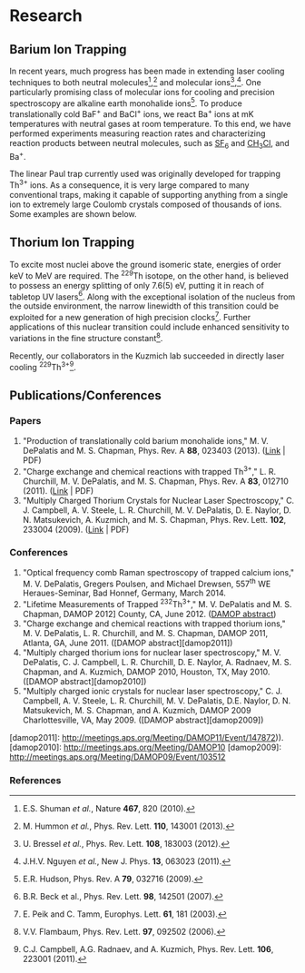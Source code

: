 Research
========

Barium Ion Trapping
-------------------

In recent years, much progress has been made in extending laser
cooling techniques to both neutral molecules[^1],[^2] and molecular
ions[^3],[^4]. One particularly promising class of molecular ions for
cooling and precision spectroscopy are alkaline earth monohalide
ions[^5]. To produce translationally cold BaF<sup>+</sup> and
BaCl<sup>+</sup> ions, we react Ba<sup>+</sup> ions at mK temperatures
with neutral gases at room temperature. To this end, we have performed
experiments measuring reaction rates and characterizing reaction
products between neutral molecules, such as [SF<sub>6</sub>][SF6] and
[CH<sub>3</sub>Cl][CH3Cl], and Ba<sup>+</sup>.

[SF6]: http://en.wikipedia.org/wiki/Sulfur_hexafluoride
[CH3Cl]: http://en.wikipedia.org/wiki/Chloromethane

The linear Paul trap currently used was originally developed for
trapping Th<sup>3+</sup> ions. As a consequence, it is very large
compared to many conventional traps, making it capable of supporting
anything from a single ion to extremely large Coulomb crystals
composed of thousands of ions. Some examples are shown below.

<!--
.. figure:: images/HappyBa.png
   :alt: Several Ba+ ions happy to be confined in a Paul trap.
   :align: center

   Several |Ba+| ions happy to be confined in a Paul trap.

.. figure:: images/BaChain.png
   :alt: A chain of Ba+ ions.
   :align: center

   A chain of 22 |138Ba+| ions and 4 other |Ba+| isotopes.

.. figure:: images/O2Rxn.gif
   :alt: Reaction between O2 and Ba+
   :align: center

   |Ba+| ions undergoing reactions with |O2| leaving |BaO+|.
-->

Thorium Ion Trapping
--------------------

To excite most nuclei above the ground isomeric state, energies of
order keV to MeV are required. The <sup>229</sup>Th isotope, on the
other hand, is believed to possess an energy splitting of only 7.6(5)
eV, putting it in reach of tabletop UV lasers[^6]. Along with the
exceptional isolation of the nucleus from the outside environment, the
narrow linewidth of this transition could be exploited for a new
generation of high precision clocks[^7]. Further applications of this
nuclear transition could include enhanced sensitivity to variations in
the fine structure constant[^8].

Recently, our collaborators in the Kuzmich lab succeeded in directly
laser cooling <sup>229</sup>Th<sup>3+</sup>[^9].

Publications/Conferences
------------------------

### Papers ###

1. "Production of translationally cold barium monohalide ions,"
  M. V. DePalatis and M. S. Chapman, Phys. Rev. A **88**, 023403
  (2013). ([Link][BaRxn] | PDF)
1. "Charge exchange and chemical reactions with trapped
  Th<sup>3+</sup>," L. R. Churchill, M. V. DePalatis, and
  M. S. Chapman, Phys. Rev. A **83**, 012710 (2011). ([Link][ThRxn] |
  PDF)
1. "Multiply Charged Thorium Crystals for Nuclear Laser Spectroscopy,"
  C. J. Campbell, A. V. Steele, L. R. Churchill, M. V. DePalatis,
  D. E. Naylor, D. N. Matsukevich, A. Kuzmich, and M. S. Chapman,
  Phys. Rev. Lett. **102**, 233004 (2009). ([Link][Th232] | PDF)
  
[BaRxn]: http://journals.aps.org/pra/abstract/10.1103/PhysRevA.88.023403
[ThRxn]: http://journals.aps.org/pra/abstract/10.1103/PhysRevA.83.012710
[Th232]: http://journals.aps.org/prl/abstract/10.1103/PhysRevLett.102.233004

<!--
.. __: papers/ThRxn.pdf
.. __: papers/Th232.pdf
-->

### Conferences ###

1. "Optical frequency comb Raman spectroscopy of trapped calcium
   ions," M. V. DePalatis, Gregers Poulsen, and Michael Drewsen,
   557<sup>th</sup> WE Heraues-Seminar, Bad Honnef, Germany, March 2014.
1. "Lifetime Measurements of Trapped <sup>232</sup>Th<sup>3+</sup>,"
   M. V. DePalatis and M. S. Chapman, DAMOP 2012] County, CA, June 2012.
   ([DAMOP abstract][damop2012])
1. "Charge exchange and chemical reactions with trapped thorium ions,"
   M. V. DePalatis, L. R. Churchill, and M. S. Chapman, DAMOP 2011,
   Atlanta, GA, June 2011. ([DAMOP abstract][damop2011])
1. "Multiply charged thorium ions for nuclear laser spectroscopy,"
   M. V. DePalatis, C. J. Campbell, L. R. Churchill, D. E. Naylor,
   A. Radnaev, M. S. Chapman, and A. Kuzmich, DAMOP 2010, Houston, TX,
   May 2010. ([DAMOP abstract][damop2010])
1. "Multiply charged ionic crystals for nuclear laser spectroscopy,"
   C. J. Campbell, A. V. Steele, L. R. Churchill, M. V. DePalatis,
   D.E. Naylor, D. N. Matsukevich, M. S. Chapman, and A. Kuzmich,
   DAMOP 2009 Charlottesville, VA, May 2009.
   ([DAMOP abstract][damop2009])
  
[damop2012]: http://meetings.aps.org/Meeting/DAMOP12/Event/171304
[damop2011]: http://meetings.aps.org/Meeting/DAMOP11/Event/147872)).
[damop2010]: http://meetings.aps.org/Meeting/DAMOP10
[damop2009]: http://meetings.aps.org/Meeting/DAMOP09/Event/103512

<!--
.. __: papers/damop2011.pdf
.. __: papers/damop2010.pdf
-->

### References ###

[^1]: E.S. Shuman *et al.*, Nature **467**, 820 (2010).
[^2]: M. Hummon *et al.*, Phys. Rev. Lett. **110**, 143001 (2013).
[^3]: U. Bressel *et al.*, Phys. Rev. Lett. **108**, 183003 (2012).
[^4]: J.H.V. Nguyen *et al.*, New J. Phys. **13**, 063023 (2011).
[^5]: E.R. Hudson, Phys. Rev. A **79**, 032716 (2009).
[^6]: B.R. Beck et al., Phys. Rev. Lett. **98**, 142501 (2007).
[^7]: E. Peik and C. Tamm, Europhys. Lett. **61**, 181 (2003).
[^8]: V.V. Flambaum, Phys. Rev. Lett. **97**, 092502 (2006).
[^9]: C.J. Campbell, A.G. Radnaev, and A. Kuzmich, Phys. Rev. Lett. **106**, 223001 (2011).
